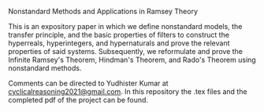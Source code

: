 Nonstandard Methods and Applications in Ramsey Theory

This is an expository paper in which we define nonstandard models, the transfer principle, and the basic properties of filters to construct the hyperreals, hyperintegers, and hypernaturals and prove the relevant properties of said systems. Subsequently, we reformulate and prove the Infinite Ramsey's Theorem, Hindman's Theorem, and Rado's Theorem using nonstandard methods.

Comments can be directed to Yudhister Kumar at cyclicalreasoning2021@gmail.com. In this repository the .tex files and the completed pdf of the project can be found.
